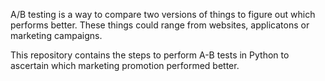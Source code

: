 A/B testing is a way to compare two versions of things to figure out which performs better. These things could range from websites, applicatons or marketing campaigns. 

This repository contains the steps to perform A-B tests in Python to ascertain which marketing promotion performed better. 


